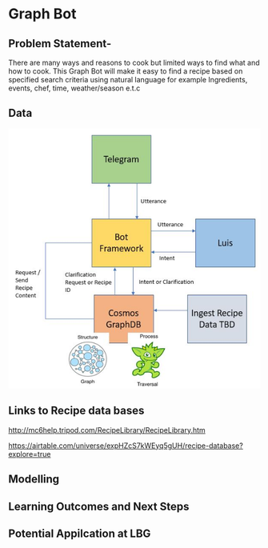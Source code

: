 # Graph Bot 

## Problem Statement-
There are many ways and reasons to cook but limited ways to find what and how to cook. This Graph Bot will make it easy to find a recipe based on specified search criteria using natural language for example Ingredients, events, chef, time, weather/season e.t.c

## Data

![Solution Architure](https://github.com/RossTapps/GraphBot/blob/master/Solution_Architecture.JPG)




## Links to Recipe data bases
http://mc6help.tripod.com/RecipeLibrary/RecipeLibrary.htm 

https://airtable.com/universe/expHZcS7kWEyq5gUH/recipe-database?explore=true



## Modelling 

## Learning Outcomes and Next Steps 

## Potential Appilcation at LBG
